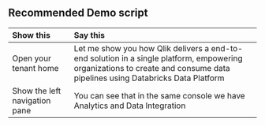 ## Recommended Demo script



| Show this | Say this |
| :-------------------- | :------------- |
| Open your tenant home  | Let me show you how Qlik delivers a end-to-end solution in a single platform, empowering organizations to create and consume data pipelines using Databricks Data Platform |
| Show the left navigation pane | You can see that in the same console we have Analytics and Data Integration |